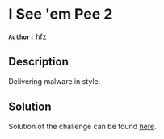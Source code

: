 # I See 'em Pee 2

**`Author:`** [hfz](https://github.com/hfz1337)

## Description

Delivering malware in style.

## Solution

Solution of the challenge can be found [here](solution/).
